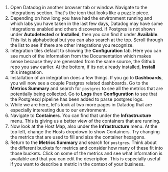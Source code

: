 1. Open Datadog in another browser tab or window. Navigate to the Integrations section. That's the icon that looks like a puzzle piece. 
2. Depending on how long you have had the environment running and which labs you have taken in the last few days, Datadog may have some integrations enabled and others discovered. If Postgres is not shown under **Autodetected** or **Installed**, then you can find it under **Available**. This list is alphabetical but you can also search at the top. Scroll through the list to see if there are other integrations you recognize. 
3. Integration tiles default to showing the **Configuration** tab. Here you can see much of the information from the Documentation which makes sense because they are generated from the same source, the Github repo you saw earlier. At the bottom, if its not already installed, **Install** this integration.
4. Installation of an integration does a few things. If you go to **Dashboards**, you will now see a couple Postgres related dashboards. Go to the **Metrics Summary** and search for `postgres` to see all the metrics that are potentially being collected. Go to **Logs** then **Configuration** to see that the Postgresql pipeline has been added to parse postgres logs. 
5. While we are here, let's look at two more pages in Datadog that are especially interesting due to our environment. 
6. Navigate to **Containers**. You can find that under the **Infrastructure** menu. This is giving us a better view of the containers that are running. 
7. Now look at the Host Map, also under the **Infrastructure** menu. At the top left, change the Hosts dropdown to show Containers. Try changing the metrics that are used to fill and size the container hexagons. 
8. Return to the **Metrics Summary** and search for `postgres`. Think about the different buckets for metrics and consider how many of these fit into those buckets. Click on some of the metrics and see what information is available and that you can edit the description. This is especially useful if you want to describe a metric in the context of your business.